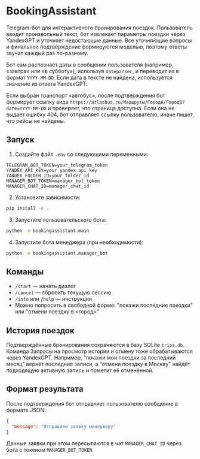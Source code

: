 # BookingAssistant

Telegram-бот для интерактивного бронирования поездок. Пользователь вводит произвольный текст, бот извлекает параметры поездки через YandexGPT и уточняет недостающие данные. Все уточняющие вопросы и финальное подтверждение формируются моделью, поэтому ответы звучат каждый раз по-разному.

Бот сам распознаёт даты в сообщении пользователя (например, «завтра» или «в субботу»), используя `dateparser`, и переводит их в формат `YYYY-MM-DD`. Если дата в тексте не найдена, используется значение из ответа YandexGPT.

Если выбран транспорт «автобус», после подтверждения бот формирует ссылку вида `https://atlasbus.ru/Маршруты/ГородA/ГородB?date=YYYY-MM-DD` и проверяет, что страница доступна. Если она не выдаёт ошибку 404, бот отправляет ссылку пользователю, иначе пишет, что рейсы не найдены.

## Запуск

1. Создайте файл `.env` со следующими переменными:

```
TELEGRAM_BOT_TOKEN=your_telegram_token
YANDEX_API_KEY=your_yandex_api_key
YANDEX_FOLDER_ID=your_folder_id
MANAGER_BOT_TOKEN=manager_bot_token
MANAGER_CHAT_ID=manager_chat_id
```

2. Установите зависимости:

```bash
pip install -e .
```

3. Запустите пользовательского бота:

```bash
python -m bookingassistant.main
```

4. Запустите бота менеджера (при необходимости):

```bash
python -m bookingassistant.manager_bot
```

## Команды

- `/start` — начать диалог
- `/cancel` — сбросить текущую сессию
- `/info` или `/help` — инструкция
- Можно попросить в свободной форме: "покажи последние поездки" или
  "отмени поездку в <город>"

## История поездок

Подтверждённые бронирования сохраняются в базу SQLite `trips.db`. Команда
Запросы на просмотр истории и отмену тоже обрабатываются через YandexGPT.
Например, "покажи мои поездки за последний месяц" вернёт последние записи,
а "отмени поездку в Москву" найдёт подходящую активную запись и пометит её
отменённой.

## Формат результата

После подтверждения бот отправляет пользователю сообщение в формате JSON:
```json
{
  "message": "Отправили заявку менеджеру"
}
```
Данные заявки при этом пересылаются в чат `MANAGER_CHAT_ID` через бота с токеном `MANAGER_BOT_TOKEN`.
